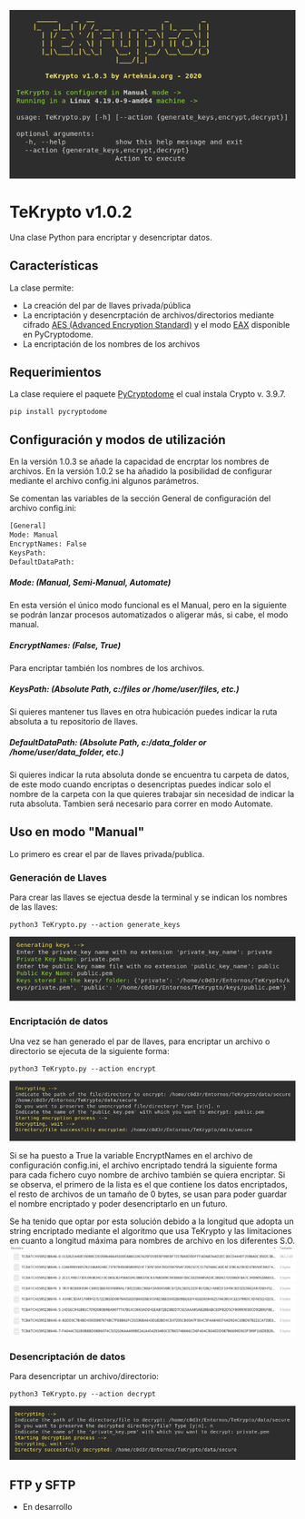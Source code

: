 <img
src="https://github.com/Arteknia/TeKrypto-Docs/blob/master/0103.png"
alt="TeKrypto Home"
/>

# TeKrypto v1.0.2
Una clase Python para encriptar y desencriptar datos.

## Características

La clase permite:
* La creación del par de llaves privada/pública
* La encriptación y desencrptación de archivos/directorios mediante cifrado <a href="https://es.wikipedia.org/wiki/Advanced_Encryption_Standard" title="Advanced Encryption Standar">AES (Advanced Encryption Standard)</a> y el modo <a href="https://csrc.nist.gov/csrc/media/projects/block-cipher-techniques/documents/bcm/proposed-modes/eax/eax-spec.pdf" title="EAX">EAX</a> disponible en PyCryptodome.
* La encriptación de los nombres de los archivos

## Requerimientos
La clase requiere el paquete [PyCryptodome](https://pycryptodome.readthedocs.io/en/latest/src/installation.html "PyCryptodome's Installation") el cual instala Crypto v. 3.9.7.

```shell
pip install pycryptodome
```
## Configuración y modos de utilización
En la versión 1.0.3 se añade la capacidad de encrptar los nombres de archivos.
En la versión 1.0.2 se ha añadido la posibilidad de configurar mediante el archivo config.ini algunos parámetros.

Se comentan las variables de la sección General de configuración del archivo config.ini:
```shell
[General]
Mode: Manual 
EncryptNames: False 
KeysPath:
DefaultDataPath:
```
##### Mode: (Manual, Semi-Manual, Automate)
En esta versión el único modo funcional es el Manual, pero en la siguiente se podrán lanzar procesos automatizados o aligerar más, si cabe, el modo manual.
##### EncryptNames: (False, True)
Para encriptar también los nombres de los archivos.
##### KeysPath: (Absolute Path, c:/files or /home/user/files, etc.)
Si quieres mantener tus llaves en otra hubicación puedes indicar la ruta absoluta a tu repositorio de llaves.
##### DefaultDataPath: (Absolute Path, c:/data_folder or /home/user/data_folder, etc.)
Si quieres indicar la ruta absoluta donde se encuentra tu carpeta de datos, de este modo cuando encriptas o desencriptas puedes indicar solo el nombre de la carpeta con la que quieres trabajar sin necesidad de indicar la ruta absoluta. Tambien será necesario para correr en modo Automate.

## Uso en modo "Manual"

Lo primero es crear el par de llaves privada/publica.

### Generación de Llaves

Para crear las llaves se ejectua desde la terminal y se indican los nombres de las llaves:

```shell
python3 TeKrypto.py --action generate_keys
```
<img
src="https://github.com/Arteknia/TeKrypto-Docs/blob/master/0103-generate-keys.png"
alt="TeKrypto Generating Keys"
/>

### Encriptación de datos

Una vez se han generado el par de llaves, para encriptar un archivo o directorio se ejecuta de la siguiente forma:
```shell
python3 TeKrypto.py --action encrypt
```
<img
src="https://github.com/Arteknia/TeKrypto-Docs/blob/master/0103-encrypting.png"
alt="TeKrypto Generating Keys"
/>

Si se ha puesto a True la variable EncryptNames en el archivo de configuración config.ini, el archivo encriptado tendrá la siguiente forma para cada fichero cuyo nombre de archivo también se quiera encriptar. Si se observa, el primero de la lista es el que contiene los datos encriptados, el resto de archivos de un tamaño de 0 bytes, se usan para poder guardar el nombre encriptado y poder desencriptarlo en un futuro.

Se ha tenido que optar por esta solución debido a la longitud que adopta un string encriptado mediante el algoritmo que usa TeKrypto y las limitaciones en cuanto a longitud máxima para nombres de archivo en los diferentes S.O.
<img
src="https://github.com/Arteknia/TeKrypto-Docs/blob/master/0103-encrypted-filenames.png"
alt="TeKrypto Generating Keys"
/>

### Desencriptación de datos

Para desencriptar un archivo/directorio:

```shell
python3 TeKrypto.py --action decrypt
```
<img
src="https://github.com/Arteknia/TeKrypto-Docs/blob/master/0103-decrypting.png"
alt="TeKrypto Generating Keys"
/>

## FTP y SFTP

* En desarrollo
